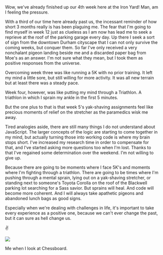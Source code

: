 Wow, we've already finished up our 4th week here at the Iron Yard! Man, am I feeling the pressure. 

With a third of our time here already past us, the incessant reminder of how short 3 months really is has been plaguing me. The fear that I'm going to find myself in week 12 just as clueless as I am now has lead me to seek a reprieve at the roof of the parking garage every day. Up there I seek a sort of sign from the downtown Durham cityscape that I can not only survive the coming weeks, but conquer them. So far I've only received a very nonchalant pigeon landing beside me and a discarded paper bag from Moe's as an answer. I'm not sure what they mean, but I took them as positive responses from the universe. 

Overcoming week three was like running a 5K with no prior training. It left my mind a little sore, but still willing for more activity. It was all new terrain but at least there was a steady pace. 

Week four, however, was like putting my mind through a Triathlon. A triathlon in which I sprain my ankle in the first 5 minutes. 

But the one plus to that is that week 5's yak-shaving assignments feel like precious moments of relief on the stretcher as the paramedics wisk me away. 

Tired analogies aside, there are still many things I do not understand about JavaScript. The larger concepts of the logic are starting to come together in my mind, but actually turning those into working code is where my brain stops short. I've increased my research time in order to compensate for that, and I've started asking more questions too when I'm lost. Thanks to that I've regained some determination over the weekend. I'm not willing to give up.

Because there are going to be moments where I face 5K's and moments where I'm fighting through a triathlon. There are going to be times where I'm pushing through a mental sprain, lying out on a yak-shaving stretcher, or standing next to someone's Toyota Corolla on the roof of the Blackwell parking lot searching for a Sass savior. But sprains will heal. And code will become more coherent. And I will always take apathetic pigeons and abandoned lunch bags as good signs. 

Especially when we're dealing with challenges in life, it's important to take every experience as a positive one, because we can't ever change the past, but it can sure as hell change us.

:v:

<img src="http://www.catgifpage.com/gifs/266.gif"/>

Me when I look at Chessboard.


